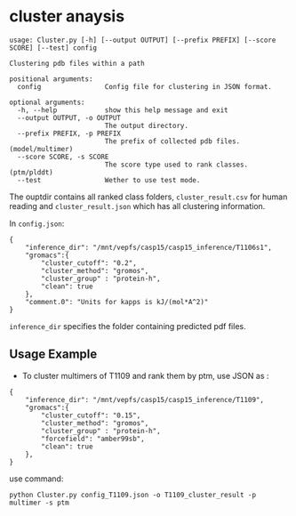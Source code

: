 # cluster anaysis

```
usage: Cluster.py [-h] [--output OUTPUT] [--prefix PREFIX] [--score SCORE] [--test] config

Clustering pdb files within a path

positional arguments:
  config                Config file for clustering in JSON format.

optional arguments:
  -h, --help            show this help message and exit
  --output OUTPUT, -o OUTPUT
                        The output directory.
  --prefix PREFIX, -p PREFIX
                        The prefix of collected pdb files. (model/multimer)
  --score SCORE, -s SCORE
                        The score type used to rank classes. (ptm/plddt)
  --test                Wether to use test mode.
```

The ouptdir contains all ranked class folders, `cluster_result.csv` for human reading and `cluster_result.json` which has all clustering information.

In `config.json`:

```
{
    "inference_dir": "/mnt/vepfs/casp15/casp15_inference/T1106s1",
    "gromacs":{
        "cluster_cutoff": "0.2",
        "cluster_method": "gromos",
        "cluster_group" : "protein-h",
        "clean": true
    },
    "comment.0": "Units for kapps is kJ/(mol*A^2)"
}
```

`inference_dir` specifies the folder containing predicted pdf files.



## Usage Example

* To cluster multimers of T1109 and rank them by ptm, use JSON as :

```
{
    "inference_dir": "/mnt/vepfs/casp15/casp15_inference/T1109",
    "gromacs":{
        "cluster_cutoff": "0.15",
        "cluster_method": "gromos",
        "cluster_group" : "protein-h",
        "forcefield": "amber99sb",
        "clean": true
    },
}
```

use command:
```
python Cluster.py config_T1109.json -o T1109_cluster_result -p multimer -s ptm
```